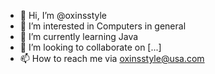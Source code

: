 - 👋 Hi, I’m @oxinsstyle
- 👀 I’m interested in Computers in general
- 🌱 I’m currently learning Java
- 💞️ I’m looking to collaborate on [...]
- 📫 How to reach me via oxinsstyle@usa.com

<!---
oxinsstyle/oxinsstyle is a ✨ special ✨ repository because its `README.md` (this file) appears on your GitHub profile.
You can click the Preview link to take a look at your changes.
--->
